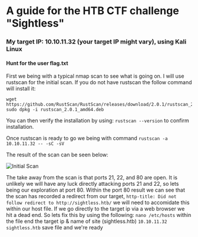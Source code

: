 # A guide for the HTB CTF challenge "Sightless"

### My target IP: 10.10.11.32  (your target IP might vary), using Kali Linux

#### Hunt for the user flag.txt

First we being with a typical nmap scan to see what is going on.  I will use rustscan for the initial scan.  If you do not have rustscan the follow command will install it:
```
wget https://github.com/RustScan/RustScan/releases/download/2.0.1/rustscan_2.0.1_amd64.deb
sudo dpkg -i rustscan_2.0.1_amd64.deb
```
You can then verify the installation by using:
```rustscan --version``` to confirm installation.

Once rustscan is ready to go we being with command ```rustscan -a 10.10.11.32 -- -sC -sV```

The result of the scan can be seen below:

![Initial Scan](./images/Sightless%20-%20initial%20scan.png)

The take away from the scan is that ports 21, 22, and 80 are open.  It is unlikely we will have any luck directly attacking ports 21 and 22, so lets being our exploration at port 80.  Within the port 80 result we can see that the scan has recorded a redirect from our target, ```http-title: Did not follow redirect to http://sightless.htb/``` we will need to accomidate this within our host file.  If we go directly to the target ip via a web browser we hit a dead end.  So lets fix this by using the following:
```nano /etc/hosts```
within the file end the target ip & name of site (sightless.htb) ```10.10.11.32  sightless.htb```  save file and we're ready




